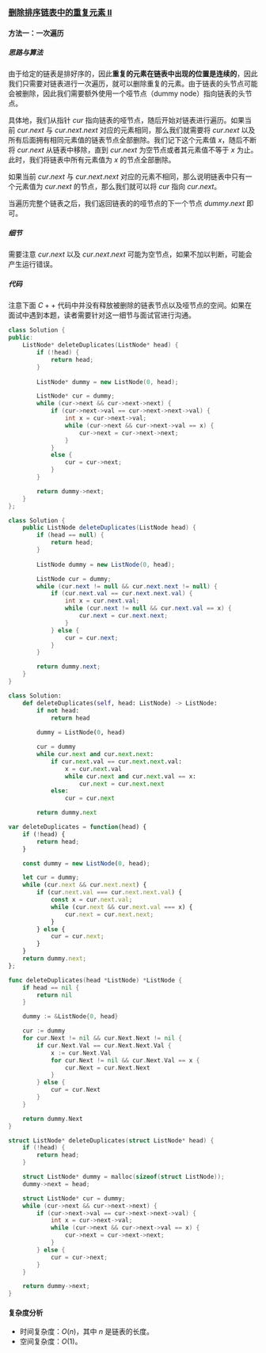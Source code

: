 ### [删除排序链表中的重复元素 II](https://leetcode.cn/problems/remove-duplicates-from-sorted-list-ii/solutions/678122/shan-chu-pai-xu-lian-biao-zhong-de-zhong-oayn/)

#### 方法一：一次遍历

##### 思路与算法

由于给定的链表是排好序的，因此**重复的元素在链表中出现的位置是连续的**，因此我们只需要对链表进行一次遍历，就可以删除重复的元素。由于链表的头节点可能会被删除，因此我们需要额外使用一个哑节点（dummy node）指向链表的头节点。

具体地，我们从指针 $cur$ 指向链表的哑节点，随后开始对链表进行遍历。如果当前 $cur.next$ 与 $cur.next.next$ 对应的元素相同，那么我们就需要将 $cur.next$ 以及所有后面拥有相同元素值的链表节点全部删除。我们记下这个元素值 $x$，随后不断将 $cur.next$ 从链表中移除，直到 $cur.next$ 为空节点或者其元素值不等于 $x$ 为止。此时，我们将链表中所有元素值为 $x$ 的节点全部删除。

如果当前 $cur.next$ 与 $cur.next.next$ 对应的元素不相同，那么说明链表中只有一个元素值为 $cur.next$ 的节点，那么我们就可以将 $cur$ 指向 $cur.next$。

当遍历完整个链表之后，我们返回链表的的哑节点的下一个节点 $dummy.next$ 即可。

##### 细节

需要注意 $cur.next$ 以及 $cur.next.next$ 可能为空节点，如果不加以判断，可能会产生运行错误。

##### 代码

注意下面 $C++$ 代码中并没有释放被删除的链表节点以及哑节点的空间。如果在面试中遇到本题，读者需要针对这一细节与面试官进行沟通。

```c++
class Solution {
public:
    ListNode* deleteDuplicates(ListNode* head) {
        if (!head) {
            return head;
        }
        
        ListNode* dummy = new ListNode(0, head);

        ListNode* cur = dummy;
        while (cur->next && cur->next->next) {
            if (cur->next->val == cur->next->next->val) {
                int x = cur->next->val;
                while (cur->next && cur->next->val == x) {
                    cur->next = cur->next->next;
                }
            }
            else {
                cur = cur->next;
            }
        }

        return dummy->next;
    }
};
```

```java
class Solution {
    public ListNode deleteDuplicates(ListNode head) {
        if (head == null) {
            return head;
        }
        
        ListNode dummy = new ListNode(0, head);

        ListNode cur = dummy;
        while (cur.next != null && cur.next.next != null) {
            if (cur.next.val == cur.next.next.val) {
                int x = cur.next.val;
                while (cur.next != null && cur.next.val == x) {
                    cur.next = cur.next.next;
                }
            } else {
                cur = cur.next;
            }
        }

        return dummy.next;
    }
}
```

```python
class Solution:
    def deleteDuplicates(self, head: ListNode) -> ListNode:
        if not head:
            return head
        
        dummy = ListNode(0, head)

        cur = dummy
        while cur.next and cur.next.next:
            if cur.next.val == cur.next.next.val:
                x = cur.next.val
                while cur.next and cur.next.val == x:
                    cur.next = cur.next.next
            else:
                cur = cur.next

        return dummy.next
```

```javascript
var deleteDuplicates = function(head) {
    if (!head) {
        return head;
    }

    const dummy = new ListNode(0, head);

    let cur = dummy;
    while (cur.next && cur.next.next) {
        if (cur.next.val === cur.next.next.val) {
            const x = cur.next.val;
            while (cur.next && cur.next.val === x) {
                cur.next = cur.next.next;
            } 
        } else {
            cur = cur.next;
        }
    }
    return dummy.next;
};
```

```go
func deleteDuplicates(head *ListNode) *ListNode {
    if head == nil {
        return nil
    }

    dummy := &ListNode{0, head}

    cur := dummy
    for cur.Next != nil && cur.Next.Next != nil {
        if cur.Next.Val == cur.Next.Next.Val {
            x := cur.Next.Val
            for cur.Next != nil && cur.Next.Val == x {
                cur.Next = cur.Next.Next
            }
        } else {
            cur = cur.Next
        }
    }

    return dummy.Next
}
```

```c
struct ListNode* deleteDuplicates(struct ListNode* head) {
    if (!head) {
        return head;
    }

    struct ListNode* dummy = malloc(sizeof(struct ListNode));
    dummy->next = head;

    struct ListNode* cur = dummy;
    while (cur->next && cur->next->next) {
        if (cur->next->val == cur->next->next->val) {
            int x = cur->next->val;
            while (cur->next && cur->next->val == x) {
                cur->next = cur->next->next;
            }
        } else {
            cur = cur->next;
        }
    }

    return dummy->next;
}
```

#### 复杂度分析

- 时间复杂度：$O(n)$，其中 $n$ 是链表的长度。
- 空间复杂度：$O(1)$。
